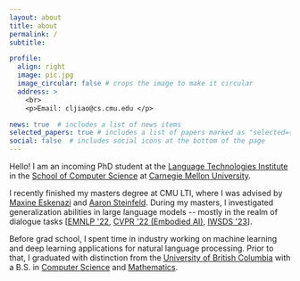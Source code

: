 ```yaml
---
layout: about
title: about
permalink: /
subtitle:

profile:
  align: right
  image: pic.jpg
  image_circular: false # crops the image to make it circular
  address: >
    <br>
    <p>Email: cljiao@cs.cmu.edu </p>

news: true  # includes a list of news items
selected_papers: true # includes a list of papers marked as "selected={true}"
social: false  # includes social icons at the bottom of the page
---
```


Hello! I am an incoming PhD student at the [Language Technologies Institute](https://www.lti.cs.cmu.edu/) in the [School of Computer Science](https://www.cs.cmu.edu/) at [Carnegie Mellon University](https://www.cs.cmu.edu/). 

I recently finished my masters degree at CMU LTI, where I was advised by [Maxine Eskenazi](https://www.cs.cmu.edu/~max/index.html) and [Aaron Steinfeld](https://www.ri.cmu.edu/ri-faculty/aaron-steinfeld/). During my masters, I investigated generalization abilities in large language models -- mostly in the realm of dialogue tasks [[EMNLP '22](https://arxiv.org/abs/2205.12673), [CVPR '22 (Embodied AI)](https://embodied-ai.org/papers/2022/20.pdf), [IWSDS '23](https://arxiv.org/abs/2301.12004)].

Before grad school, I spent time in industry working on machine learning and deep learning applications for natural language processing. Prior to that, I graduated with distinction from the [University of British Columbia](https://www.ubc.ca/) with a B.S. in [Computer Science](https://www.cs.ubc.ca/) and [Mathematics](https://www.ubc.ca/).